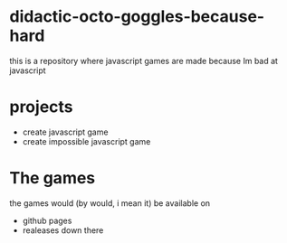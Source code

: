 # didactic-octo-goggles-because-hard
this is a repository where javascript games are made because Im bad at javascript
# projects
- create javascript game
- create impossible javascript game

# The games 
the games would (by would, i mean it) be available on
- github pages
- realeases down there
